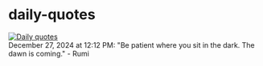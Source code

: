 # daily-quotes
[![Daily quotes](https://github.com/ceepu8/daily-quotes/actions/workflows/daily-quote.yml/badge.svg)](https://github.com/ceepu8/daily-quotes/actions/workflows/daily-quote.yml)<br/>
December 27, 2024 at 12:12 PM: "Be patient where you sit in the dark. The dawn is coming." - Rumi
